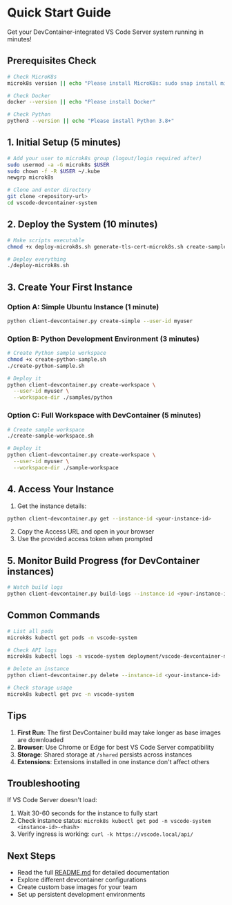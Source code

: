 # Quick Start Guide

Get your DevContainer-integrated VS Code Server system running in minutes!

## Prerequisites Check

```bash
# Check MicroK8s
microk8s version || echo "Please install MicroK8s: sudo snap install microk8s --classic"

# Check Docker
docker --version || echo "Please install Docker"

# Check Python
python3 --version || echo "Please install Python 3.8+"
```

## 1. Initial Setup (5 minutes)

```bash
# Add your user to microk8s group (logout/login required after)
sudo usermod -a -G microk8s $USER
sudo chown -f -R $USER ~/.kube
newgrp microk8s

# Clone and enter directory
git clone <repository-url>
cd vscode-devcontainer-system
```

## 2. Deploy the System (10 minutes)

```bash
# Make scripts executable
chmod +x deploy-microk8s.sh generate-tls-cert-microk8s.sh create-sample-workspace.sh

# Deploy everything
./deploy-microk8s.sh
```

## 3. Create Your First Instance

### Option A: Simple Ubuntu Instance (1 minute)
```bash
python client-devcontainer.py create-simple --user-id myuser
```

### Option B: Python Development Environment (3 minutes)
```bash
# Create Python sample workspace
chmod +x create-python-sample.sh
./create-python-sample.sh

# Deploy it
python client-devcontainer.py create-workspace \
  --user-id myuser \
  --workspace-dir ./samples/python
```

### Option C: Full Workspace with DevContainer (5 minutes)
```bash
# Create sample workspace
./create-sample-workspace.sh

# Deploy it
python client-devcontainer.py create-workspace \
  --user-id myuser \
  --workspace-dir ./sample-workspace
```

## 4. Access Your Instance

1. Get the instance details:
```bash
python client-devcontainer.py get --instance-id <your-instance-id>
```

2. Copy the Access URL and open in your browser
3. Use the provided access token when prompted

## 5. Monitor Build Progress (for DevContainer instances)

```bash
# Watch build logs
python client-devcontainer.py build-logs --instance-id <your-instance-id>
```

## Common Commands

```bash
# List all pods
microk8s kubectl get pods -n vscode-system

# Check API logs
microk8s kubectl logs -n vscode-system deployment/vscode-devcontainer-manager

# Delete an instance
python client-devcontainer.py delete --instance-id <your-instance-id>

# Check storage usage
microk8s kubectl get pvc -n vscode-system
```

## Tips

1. **First Run**: The first DevContainer build may take longer as base images are downloaded
2. **Browser**: Use Chrome or Edge for best VS Code Server compatibility
3. **Storage**: Shared storage at `/shared` persists across instances
4. **Extensions**: Extensions installed in one instance don't affect others

## Troubleshooting

If VS Code Server doesn't load:
1. Wait 30-60 seconds for the instance to fully start
2. Check instance status: `microk8s kubectl get pod -n vscode-system <instance-id>-<hash>`
3. Verify ingress is working: `curl -k https://vscode.local/api/`

## Next Steps

- Read the full [README.md](README.md) for detailed documentation
- Explore different devcontainer configurations
- Create custom base images for your team
- Set up persistent development environments